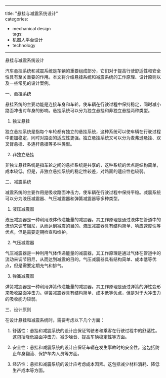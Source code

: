 
---  
title: "悬挂与减震系统设计"  
categories:  
  - mechanical design  
tags: 
  - 机器人平台设计 
  - technology  
---  

悬挂与减震系统设计

汽车悬挂系统和减震系统是车辆的重要组成部分，它们对于提高行驶舒适性和安全性具有至关重要的作用。本文将介绍悬挂系统和减震系统的工作原理、设计原则以及一些常见的设计案例。

一、悬挂系统

悬挂系统的主要功能是连接车身和车轮，使车辆在行驶过程中保持稳定，同时减小路面冲击对车身的影响。悬挂系统可以分为独立悬挂和非独立悬挂两种类型。

1. 独立悬挂

独立悬挂系统是指每个车轮都有独立的悬挂系统，这种系统可以使车辆在行驶过程中更加稳定，同时对路面的适应性更强。独立悬挂系统又可以分为麦弗逊悬挂、双叉臂悬挂、多连杆悬挂等多种类型。

2. 非独立悬挂

非独立悬挂系统是指车轮之间的悬挂系统是共享的，这种系统的优点是结构简单，成本较低。但是，非独立悬挂系统的稳定性较差，对路面的适应性也较弱。

二、减震系统

减震系统的主要作用是吸收路面冲击力，使车辆在行驶过程中保持平稳。减震系统可以分为液压减震器、气压减震器和弹簧减震器等多种类型。

1. 液压减震器

液压减震器是一种利用液体传递能量的减震器，其工作原理是通过液体在管道中的流动来调节阻尼，从而达到减震的目的。液压减震器具有结构简单、响应速度快等优点，但是需要定期检查和维护。

2. 气压减震器

气压减震器是一种利用气体传递能量的减震器，其工作原理是通过气体在管道中的流动来调节阻尼，从而达到减震的目的。气压减震器具有结构简单、成本低等优点，但是需要定期充气和排气。

3. 弹簧减震器

弹簧减震器是一种利用弹簧传递能量的减震器，其工作原理是通过弹簧的弹性变形来吸收路面冲击力。弹簧减震器具有结构简单、成本低等优点，但是对于大冲击力的吸收能力较弱。

三、设计原则

在设计悬挂和减震系统时，需要考虑以下几个方面：

1. 舒适性：悬挂和减震系统的设计应保证驾驶者和乘客在行驶过程中的舒适性。这包括降低路面冲击力、减少噪音、提高车辆稳定性等方面。

2. 安全性：悬挂和减震系统的设计应保证车辆在发生事故时的安全性。这包括防止车身翻滚、保护车内人员等方面。

3. 经济性：悬挂和减震系统的设计应考虑成本因素。这包括减少材料消耗、降低生产成本等方面。 
